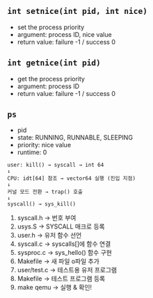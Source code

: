 ## `int setnice(int pid, int nice)`
- set the process priority
- argument: process ID, nice value
- return value: failure -1 / success 0

## `int getnice(int pid)`
- get the process priority
- argument: process ID
- return value: failure -1 / success 0

## `ps`
- pid
- state: RUNNING, RUNNABLE, SLEEPING
- priority: nice value
- runtime: 0

```text
user: kill() → syscall → int 64
↓
CPU: idt[64] 참조 → vector64 실행 (진입 지점)
↓
커널 모드 전환 → trap() 호출
↓
syscall() → sys_kill()
```

1. syscall.h → 번호 부여
2. usys.S → SYSCALL 매크로 등록
3. user.h → 유저 함수 선언
4. syscall.c → syscalls[]에 함수 연결
5. sysproc.c → sys_hello() 함수 구현
6. Makefile → 새 파일 o파일 추가
7. user/test.c → 테스트용 유저 프로그램
8. Makefile → 테스트 프로그램 등록
9. make qemu → 실행 & 확인!
